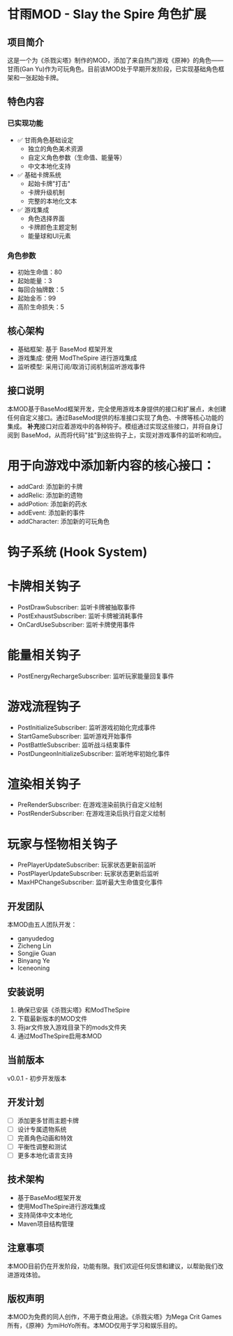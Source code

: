# 甘雨MOD - Slay the Spire 角色扩展

## 项目简介

这是一个为《杀戮尖塔》制作的MOD，添加了来自热门游戏《原神》的角色——甘雨(Gan Yu)作为可玩角色。目前该MOD处于早期开发阶段，已实现基础角色框架和一张起始卡牌。

## 特色内容

### 已实现功能
- ✅ 甘雨角色基础设定
  - 独立的角色美术资源
  - 自定义角色参数（生命值、能量等）
  - 中文本地化支持
- ✅ 基础卡牌系统
  - 起始卡牌"打击"
  - 卡牌升级机制
  - 完整的本地化文本
- ✅ 游戏集成
  - 角色选择界面
  - 卡牌颜色主题定制
  - 能量球和UI元素

### 角色参数
- 初始生命值：80
- 起始能量：3
- 每回合抽牌数：5
- 起始金币：99
- 高阶生命损失：5

## 核心架构
- 基础框架: 基于 BaseMod 框架开发
- 游戏集成: 使用 ModTheSpire 进行游戏集成
- 监听模型: 采用订阅/取消订阅机制监听游戏事件

## 接口说明

本MOD基于BaseMod框架开发，完全使用游戏本身提供的接口和扩展点，未创建任何自定义接口。通过BaseMod提供的标准接口实现了角色、卡牌等核心功能的集成。
**补充**接口对应着游戏中的各种钩子。模组通过实现这些接口，并将自身订阅到 BaseMod，从而将代码"挂"到这些钩子上，实现对游戏事件的监听和响应。

# 用于向游戏中添加新内容的核心接口：

- addCard: 添加新的卡牌
- addRelic: 添加新的遗物
- addPotion: 添加新的药水
- addEvent: 添加新的事件
- addCharacter: 添加新的可玩角色

# 钩子系统 (Hook System)

# 卡牌相关钩子

- PostDrawSubscriber: 监听卡牌被抽取事件
- PostExhaustSubscriber: 监听卡牌被消耗事件
- OnCardUseSubscriber: 监听卡牌使用事件

# 能量相关钩子

- PostEnergyRechargeSubscriber: 监听玩家能量回复事件

# 游戏流程钩子

- PostInitializeSubscriber: 监听游戏初始化完成事件
- StartGameSubscriber: 监听游戏开始事件
- PostBattleSubscriber: 监听战斗结束事件
- PostDungeonInitializeSubscriber: 监听地牢初始化事件

# 渲染相关钩子

- PreRenderSubscriber: 在游戏渲染前执行自定义绘制
- PostRenderSubscriber: 在游戏渲染后执行自定义绘制

# 玩家与怪物相关钩子

- PrePlayerUpdateSubscriber: 玩家状态更新前监听
- PostPlayerUpdateSubscriber: 玩家状态更新后监听
- MaxHPChangeSubscriber: 监听最大生命值变化事件

## 开发团队

本MOD由五人团队开发：
- ganyudedog
- Zicheng Lin
- Songjie Guan
- Binyang Ye
- Iceneoning

## 安装说明

1. 确保已安装《杀戮尖塔》和ModTheSpire
2. 下载最新版本的MOD文件
3. 将jar文件放入游戏目录下的mods文件夹
4. 通过ModTheSpire启用本MOD

## 当前版本

v0.0.1 - 初步开发版本

## 开发计划

- [ ] 添加更多甘雨主题卡牌
- [ ] 设计专属遗物系统
- [ ] 完善角色动画和特效
- [ ] 平衡性调整和测试
- [ ] 更多本地化语言支持

## 技术架构

- 基于BaseMod框架开发
- 使用ModTheSpire进行游戏集成
- 支持简体中文本地化
- Maven项目结构管理

## 注意事项

本MOD目前仍在开发阶段，功能有限。我们欢迎任何反馈和建议，以帮助我们改进游戏体验。

## 版权声明

本MOD为免费的同人创作，不用于商业用途。《杀戮尖塔》为Mega Crit Games所有，《原神》为miHoYo所有。本MOD仅用于学习和娱乐目的。